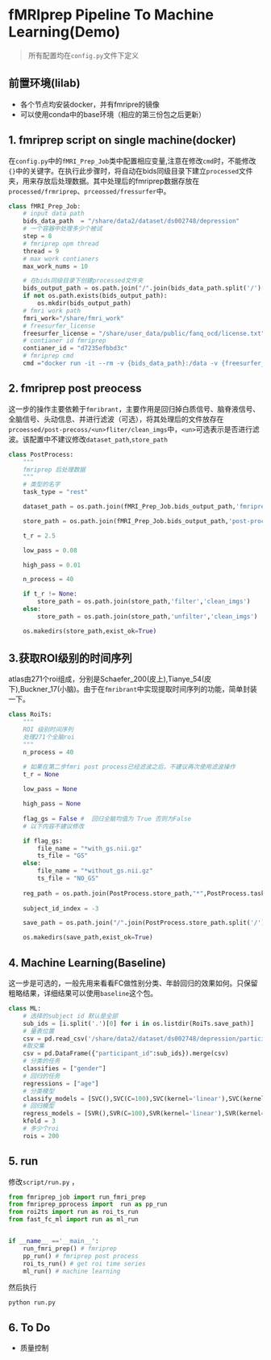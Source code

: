 # fMRIprep Pipeline To Machine Learning(Demo)
> 所有配置均在`config.py`文件下定义

## 前置环境(lilab)
- 各个节点均安装docker，并有fmripre的镜像
- 可以使用conda中的base环境（相应的第三份包之后更新）

## 1. fmriprep script on single machine(docker)
在`config.py`中的`fMRI_Prep_Job`类中配置相应变量,注意在修改`cmd`时，不能修改`{}`中的关键字。在执行此步骤时，将自动在bids同级目录下建立`processed`文件夹，用来存放后处理数据。其中处理后的fmriprep数据存放在`processed/frmriprep`、`prceossed/fressurfer`中。
```python
class fMRI_Prep_Job:
    # input data path
    bids_data_path  = "/share/data2/dataset/ds002748/depression"
    # 一个容器中处理多少个被试 
    step = 8
    # fmriprep opm thread
    thread = 9
    # max work contianers
    max_work_nums = 10

    # 在bids同级目录下创建processed文件夹
    bids_output_path = os.path.join("/".join(bids_data_path.split('/')[:-1]),'processed')
    if not os.path.exists(bids_output_path):
        os.mkdir(bids_output_path)
    # fmri work path 
    fmri_work="/share/fmri_work"
    # freesurfer_license
    freesurfer_license = "/share/user_data/public/fanq_ocd/license.txt"
    # contianer id fmriprep
    contianer_id = "d7235efbbd3c"
    # fmriprep cmd 
    cmd ="docker run -it --rm -v {bids_data_path}:/data -v {freesurfer_license}:/opt/freesurfer/license.txt -v {bids_output_path}:/out -v {fmri_work}:/work {contianer_id} /data /out --skip_bids_validation --ignore slicetiming fieldmaps  -w /work --omp-nthreads {thread} --fs-no-reconall --resource-monitor participant --participant-label {subject_ids}"
```
## 2. fmriprep post preocess
这一步的操作主要依赖于`fmribrant`，主要作用是回归掉白质信号、脑脊液信号、全脑信号、头动信息、并进行滤波（可选），将其处理后的文件放存在`prcoessed/post-precoss/<un>fliter/clean_imgs`中，`<un>`可选表示是否进行滤波。该配置中不建议修改`dataset_path`,`store_path`
```python
class PostProcess:
    """
    fmriprep 后处理数据
    """
    # 类型的名字
    task_type = "rest"

    dataset_path = os.path.join(fMRI_Prep_Job.bids_output_path,'fmriprep')

    store_path = os.path.join(fMRI_Prep_Job.bids_output_path,'post-process')

    t_r = 2.5

    low_pass = 0.08

    high_pass = 0.01

    n_process = 40

    if t_r != None:
        store_path = os.path.join(store_path,'filter','clean_imgs')
    else:
        store_path = os.path.join(store_path,'unfilter','clean_imgs')

    os.makedirs(store_path,exist_ok=True)
```
## 3.获取ROI级别的时间序列
atlas由271个roi组成，分别是Schaefer_200(皮上),Tianye_54(皮下),Buckner_17(小脑)。由于在`fmribrant`中实现提取时间序列的功能，简单封装一下。
```python
class RoiTs:
    """
    ROI 级别时间序列
    处理271个全脑roi
    """
    n_process = 40

    # 如果在第二步fmri post process已经滤波之后，不建议再次使用滤波操作
    t_r = None
    
    low_pass = None

    high_pass = None
    
    flag_gs = False #  回归全脑均值为 True 否则为False
    # 以下内容不建议修改

    if flag_gs:
        file_name = "*with_gs.nii.gz"
        ts_file = "GS"
    else:
        file_name = "*without_gs.nii.gz"
        ts_file = "NO_GS"
    
    reg_path = os.path.join(PostProcess.store_path,"*",PostProcess.task_type,file_name)
    
    subject_id_index = -3

    save_path = os.path.join("/".join(PostProcess.store_path.split('/')[:-1]),'timeseries',ts_file)

    os.makedirs(save_path,exist_ok=True)
```
## 4. Machine Learning(Baseline)
这一步是可选的，一般先用来看看FC做性别分类、年龄回归的效果如何。只保留粗略结果，详细结果可以使用`baseline`这个包。
```python
class ML:
    # 选择的subject id 默认是全部
    sub_ids = [i.split('.')[0] for i in os.listdir(RoiTs.save_path)]
    # 量表位置
    csv = pd.read_csv('/share/data2/dataset/ds002748/depression/participants.tsv',sep='\t')
    #取交集
    csv = pd.DataFrame({"participant_id":sub_ids}).merge(csv)
    # 分类的任务
    classifies = ["gender"]
    # 回归的任务
    regressions = ["age"]
    # 分类模型
    classify_models = [SVC(),SVC(C=100),SVC(kernel='linear'),SVC(kernel='linear',C=100)]
    # 回归模型
    regress_models = [SVR(),SVR(C=100),SVR(kernel='linear'),SVR(kernel='linear',C=100)]
    kfold = 3
    # 多少个roi
    rois = 200
```
## 5. run
修改`script/run.py` ，
```python
from fmriprep_job import run_fmri_prep
from fmriprep_pprocess import  run as pp_run
from roi2ts import run as roi_ts_run
from fast_fc_ml import run as ml_run


if __name__ =='__main__':
    run_fmri_prep() # fmriprep
    pp_run() # fmriprep post process
    roi_ts_run() # get roi time series
    ml_run() # machine learning
```
然后执行
```
python run.py
```

## 6. To Do

- 质量控制